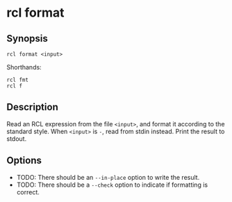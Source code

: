 # rcl format

## Synopsis

    rcl format <input>

Shorthands:

    rcl fmt
    rcl f

## Description

Read an RCL expression from the file `<input>`, and format it according to the
standard style. When `<input>` is `-`, read from stdin instead. Print the result
to stdout.

## Options

 * TODO: There should be an `--in-place` option to write the result.
 * TODO: There should be a `--check` option to indicate if formatting is correct.
